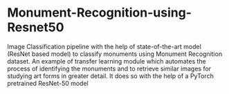 # Monument-Recognition-using-Resnet50

Image Classification pipeline with the help of state-of-the-art model (ResNet based model) to classify monuments using Monument Recognition dataset. An example of transfer learning module which automates the process of identifying the monuments and to retrieve similar images for studying art forms in greater detail. It does so with the help of a PyTorch pretrained ResNet-50 model
